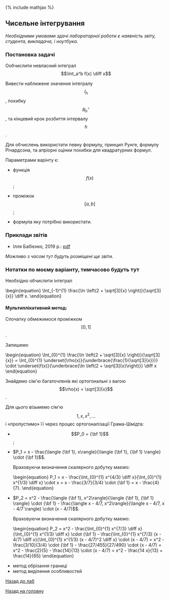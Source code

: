 {% include mathjax %}

## Чисельне інтегрування

_Необхідними умовами здачі лабораторної роботи є наявність звіту, студента, викладача, і ноутбука._

### Постановка задачі

Ообчислити невласний інтеграл $$\Int_a^b f(x) \diff x$$ 

Вивести наближене значення інтегралу $$I_h$$, похибку $$R_h^\circ$$, та кінцевий крок розбиття інтервалу $$h$$.

Для обчислень використати певну формулу, принцип Рунге, формулу Річардсона, та апріорні оцінки похибки для квадратурних формул.

Параметрами варінту є:

- функція $$f(x)$$;

- проміжок $$[a, b]$$;

- формула яку потрібно використати.

<!-- ### Варіанти -->

### Приклади звітів

<!-- - Нікіта Скибицький, 2019&nbsp;р.: [pdf](tex/report.pdf) -->

- Ілля Бабієнко, 2019&nbsp;р.: [pdf](tex/report-babienko-2019.pdf)

_Можливо з часом тут будуть розміщені ще звіти._

### Нотатки по моєму варіанту, тимчасово будуть тут

Необхідно обчислити інтеграл 

\begin{equation}
	\Int_{-1}^{1} \frac{\ln \left(2 + \sqrt[3]{x} \right)}{\sqrt[3]{x}} \diff x.
\end{equation}

#### Мультиплікативний метод:

Спочатку обмежимося проміжком $$[0, 1]$$.

Запишемо

\begin{equation}
	\Int_{0}^{1} \frac{\ln \left(2 + \sqrt[3]{x} \right)}{\sqrt[3]{x}} = \Int_{0}^{1} \underset{\rho(x)}{\underbrace{\frac{1}{\sqrt[3]{x}}}} \cdot \underset{f(x)}{\underbrace{\ln \left(2 + \sqrt[3]{x}\right)}} \diff x
\end{equation}

Знайдемо сім'ю багаточленів які ортогональні з вагою $$\rho(x) = \sqrt[3]{x}$$.

Для цього візьмемо сім'ю $$1, x, x^2, \ldots$$ і &laquo;пропустимо&raquo; її через процес ортогоналізації Грама-Шмідта:

- $$P_0 = {\bf 1}$$;

- $P_1 = x - \frac{\langle {\bf 1}, x\rangle}{\langle {\bf 1}, {\bf 1} \rangle} \cdot {\bf 1}$$. 

	Враховуючи визначення скалярного добутку маємо:

	\begin{equation}
		P_1 = x - \frac{\Int_{0}^{1} x^{4/3} \diff x}{\Int_{0}^{1} x^{1/3} \diff x} \cdot x = x - \frac{3/7}{3/4} \cdot {\bf 1} = x - \frac{4}{7}.
	\end{equation}

- $P_2 = x^2 - \frac{\langle {\bf 1}, x^2\rangle}{\langle {\bf 1}, {\bf 1} \rangle} \cdot {\bf 1} - \frac{\langle x - 4/7, x^2\rangle}{\langle x - 4/7, x - 4/7 \rangle} \cdot (x - 4/7)$$. 

	Враховуючи визначення скалярного добутку маємо:

	\begin{equation}
		P_2 = x^2 - \frac{\Int_{0}^{1} x^{7/3} \diff x}{\Int_{0}^{1} x^{1/3} \diff x} \cdot {\bf 1} - \frac{\Int_{0}^{1} x^{7/3} (x - 4/7) \diff x}{\Int_{0}^{1} x^{1/3} (x - 4/7)^2 \diff x} \cdot (x - 4/7) = x^2 - \frac{3/10}{3/4} \cdot {\bf 1} - \frac{27/455}{27/490} \cdot (x - 4/7) = x^2 - \frac{2}{5} - \frac{14}{13} \cdot (x - 4/7) = x^2 - \frac{14 x}{13} + \frac{14}{65}
	\end{equation}

<!-- \frac{15}{2} \cdot \ln 3 - 6  -->

- метод обрізання границі
- метод виділення особливостей


[Назад до лаб](../README.md)

[Назад на головну](../../README.md)